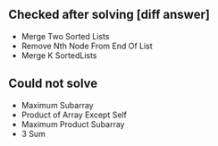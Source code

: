 ## Checked after solving [diff answer]

- Merge Two Sorted Lists
- Remove Nth Node From End Of List
- Merge K SortedLists

## Could not solve
- Maximum Subarray
- Product of Array Except Self
- Maximum Product Subarray
- 3 Sum